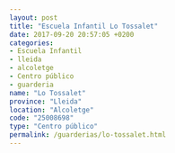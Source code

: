 ```yaml
---
layout: post
title: "Escuela Infantil Lo Tossalet"
date: 2017-09-20 20:57:05 +0200
categories:
- Escuela Infantil
- lleida
- alcoletge
- Centro público
- guarderia
name: "Lo Tossalet"
province: "Lleida"
location: "Alcoletge"
code: "25008698"
type: "Centro público"
permalink: /guarderias/lo-tossalet.html
---
```

